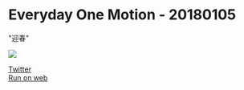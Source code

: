# Everyday One Motion - 20180105  

"迎春"  

![](https://media.giphy.com/media/l0HU0kk8xan06sNJm/giphy.gif)  

[Twitter](https://twitter.com/motions_work/status/948932127252361219)  
[Run on web](http://fms-cat-eom.github.io/20180105/dist)  

